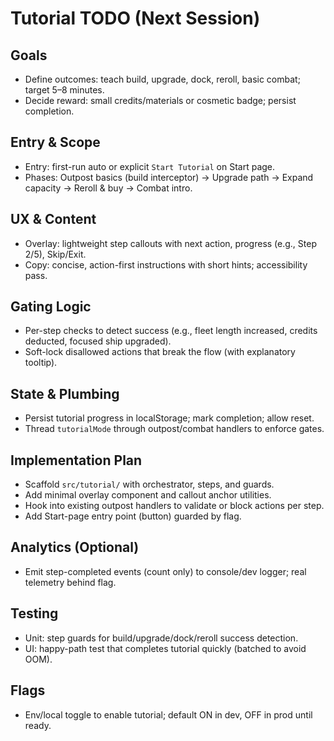 # Tutorial TODO (Next Session)

## Goals
- Define outcomes: teach build, upgrade, dock, reroll, basic combat; target 5–8 minutes.
- Decide reward: small credits/materials or cosmetic badge; persist completion.

## Entry & Scope
- Entry: first-run auto or explicit `Start Tutorial` on Start page.
- Phases: Outpost basics (build interceptor) → Upgrade path → Expand capacity → Reroll & buy → Combat intro.

## UX & Content
- Overlay: lightweight step callouts with next action, progress (e.g., Step 2/5), Skip/Exit.
- Copy: concise, action-first instructions with short hints; accessibility pass.

## Gating Logic
- Per-step checks to detect success (e.g., fleet length increased, credits deducted, focused ship upgraded).
- Soft-lock disallowed actions that break the flow (with explanatory tooltip).

## State & Plumbing
- Persist tutorial progress in localStorage; mark completion; allow reset.
- Thread `tutorialMode` through outpost/combat handlers to enforce gates.

## Implementation Plan
- Scaffold `src/tutorial/` with orchestrator, steps, and guards.
- Add minimal overlay component and callout anchor utilities.
- Hook into existing outpost handlers to validate or block actions per step.
- Add Start-page entry point (button) guarded by flag.

## Analytics (Optional)
- Emit step-completed events (count only) to console/dev logger; real telemetry behind flag.

## Testing
- Unit: step guards for build/upgrade/dock/reroll success detection.
- UI: happy-path test that completes tutorial quickly (batched to avoid OOM).

## Flags
- Env/local toggle to enable tutorial; default ON in dev, OFF in prod until ready.

